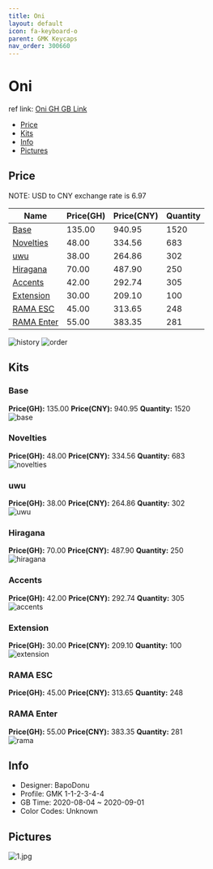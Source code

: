 ```yaml
---
title: Oni 
layout: default
icon: fa-keyboard-o
parent: GMK Keycaps
nav_order: 300660
---
```


# Oni 

ref link: [Oni GH GB Link](https://geekhack.org/index.php?topic=107910.0)  
* [Price](#price)  
* [Kits](#kits)  
* [Info](#info)  
* [Pictures](#pictures)  


## Price  

NOTE: USD to CNY exchange rate is 6.97

| Name          | Price(GH)    |  Price(CNY) | Quantity |
| ------------- | ------------ |  ---------- | -------- |
|[Base](#base)|135.00|940.95|1520|
|[Novelties](#novelties)|48.00|334.56|683|
|[uwu](#uwu)|38.00|264.86|302|
|[Hiragana](#hiragana)|70.00|487.90|250|
|[Accents](#accents)|42.00|292.74|305|
|[Extension](#extension)|30.00|209.10|100|
|[RAMA ESC](#rama-esc)|45.00|313.65|248|
|[RAMA Enter](#rama-enter)|55.00|383.35|281|

<img src="{{ 'assets/images/gmk-keycaps/oni/history.png' | relative_url }}" alt="history" class="image featured">
<img src="{{ 'assets/images/gmk-keycaps/oni/order.png' | relative_url }}" alt="order" class="image featured">

## Kits  
### Base  
**Price(GH):** 135.00    **Price(CNY):** 940.95    **Quantity:** 1520  
<img src="{{ 'assets/images/gmk-keycaps/oni/kits_pics/base.jpg' | relative_url }}" alt="base" class="image featured">

### Novelties  
**Price(GH):** 48.00    **Price(CNY):** 334.56    **Quantity:** 683  
<img src="{{ 'assets/images/gmk-keycaps/oni/kits_pics/novelties.jpg' | relative_url }}" alt="novelties" class="image featured">

### uwu  
**Price(GH):** 38.00    **Price(CNY):** 264.86    **Quantity:** 302  
<img src="{{ 'assets/images/gmk-keycaps/oni/kits_pics/uwu.jpg' | relative_url }}" alt="uwu" class="image featured">

### Hiragana  
**Price(GH):** 70.00    **Price(CNY):** 487.90    **Quantity:** 250  
<img src="{{ 'assets/images/gmk-keycaps/oni/kits_pics/hiragana.jpg' | relative_url }}" alt="hiragana" class="image featured">

### Accents  
**Price(GH):** 42.00    **Price(CNY):** 292.74    **Quantity:** 305  
<img src="{{ 'assets/images/gmk-keycaps/oni/kits_pics/accents.jpg' | relative_url }}" alt="accents" class="image featured">

### Extension  
**Price(GH):** 30.00    **Price(CNY):** 209.10    **Quantity:** 100  
<img src="{{ 'assets/images/gmk-keycaps/oni/kits_pics/extension.jpg' | relative_url }}" alt="extension" class="image featured">

### RAMA ESC  
**Price(GH):** 45.00    **Price(CNY):** 313.65    **Quantity:** 248  
### RAMA Enter  
**Price(GH):** 55.00    **Price(CNY):** 383.35    **Quantity:** 281  
<img src="{{ 'assets/images/gmk-keycaps/oni/kits_pics/rama.jpg' | relative_url }}" alt="rama" class="image featured">

## Info  
* Designer: BapoDonu  
* Profile: GMK 1-1-2-3-4-4  
* GB Time: 2020-08-04 ~ 2020-09-01  
* Color Codes: Unknown  


## Pictures  
<img src="{{ 'assets/images/gmk-keycaps/oni/rendering_pics/1.jpg' | relative_url }}" alt="1.jpg" class="image featured">
